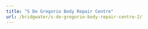 ```yaml
---
title: "S De Gregorio Body Repair Centre"
url: /bridgwater/s-de-gregorio-body-repair-centre-2/
---
```

